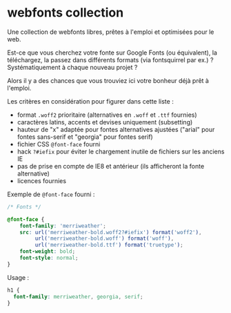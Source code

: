 # webfonts collection
Une collection de webfonts libres, prêtes à l'emploi et optimisées pour le web.

Est-ce que vous cherchez votre fonte sur Google Fonts (ou équivalent), la téléchargez, la passez dans différents formats (via fontsquirrel par ex.)&nbsp;? Systématiquement à chaque nouveau projet&nbsp;?

Alors il y a des chances que vous trouviez ici votre bonheur déjà prêt à l'emploi.


Les critères en considération pour figurer dans cette liste :
- format `.woff2` prioritaire (alternatives en `.woff` et `.ttf` fournies)
- caractères latins, accents et devises uniquement (subsetting)
- hauteur de "x" adaptée pour fontes alternatives ajustées ("arial" pour fontes sans-serif et "georgia" pour fontes serif)
- fichier CSS `@font-face` fourni
- hack `?#iefix` pour éviter le chargement inutile de fichiers sur les anciens IE
- pas de prise en compte de IE8 et antérieur (ils afficheront la fonte alternative)
- licences fournies

Exemple de `@font-face` fourni :

```css
/* Fonts */

@font-face {
    font-family: 'merriweather';
    src: url('merriweather-bold.woff2?#iefix') format('woff2'),
         url('merriweather-bold.woff') format('woff'),
         url('merriweather-bold.ttf') format('truetype');
    font-weight: bold;
    font-style: normal;
}
```

Usage :

```css
h1 {
  font-family: merriweather, georgia, serif;
}
```